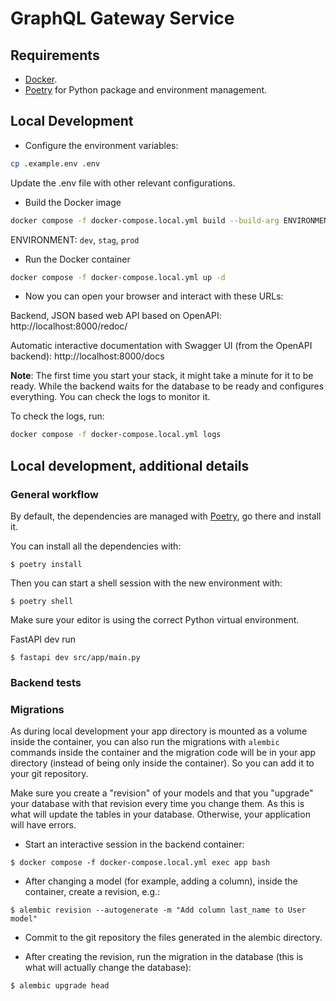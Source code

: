 # GraphQL Gateway Service

## Requirements

* [Docker](https://www.docker.com/).
* [Poetry](https://python-poetry.org/) for Python package and environment management.

## Local Development
* Configure the environment variables:
```bash
cp .example.env .env
```
Update the .env file with other relevant configurations.

* Build the Docker image
```bash
docker compose -f docker-compose.local.yml build --build-arg ENVIRONMENT=dev
```
ENVIRONMENT: `dev`, `stag`, `prod`

* Run the Docker container
```bash
docker compose -f docker-compose.local.yml up -d
```

* Now you can open your browser and interact with these URLs:

Backend, JSON based web API based on OpenAPI: http://localhost:8000/redoc/

Automatic interactive documentation with Swagger UI (from the OpenAPI backend): http://localhost:8000/docs

**Note**: The first time you start your stack, it might take a minute for it to be ready. While the backend waits for the database to be ready and configures everything. You can check the logs to monitor it.

To check the logs, run:

```bash
docker compose -f docker-compose.local.yml logs
```

## Local development, additional details

### General workflow

By default, the dependencies are managed with [Poetry](https://python-poetry.org/), go there and install it.

You can install all the dependencies with:

```console
$ poetry install
```

Then you can start a shell session with the new environment with:

```console
$ poetry shell
```
Make sure your editor is using the correct Python virtual environment.

FastAPI dev run

```console
$ fastapi dev src/app/main.py
```

### Backend tests

### Migrations

As during local development your app directory is mounted as a volume inside the container, you can also run the migrations with `alembic` commands inside the container and the migration code will be in your app directory (instead of being only inside the container). So you can add it to your git repository.

Make sure you create a "revision" of your models and that you "upgrade" your database with that revision every time you change them. As this is what will update the tables in your database. Otherwise, your application will have errors.

* Start an interactive session in the backend container:

```console
$ docker compose -f docker-compose.local.yml exec app bash
```

* After changing a model (for example, adding a column), inside the container, create a revision, e.g.:

```console
$ alembic revision --autogenerate -m "Add column last_name to User model"
```

* Commit to the git repository the files generated in the alembic directory.

* After creating the revision, run the migration in the database (this is what will actually change the database):

```console
$ alembic upgrade head
```

